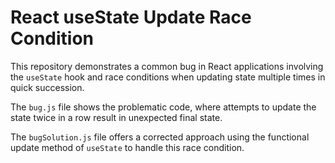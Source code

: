 # React useState Update Race Condition

This repository demonstrates a common bug in React applications involving the `useState` hook and race conditions when updating state multiple times in quick succession.

The `bug.js` file shows the problematic code, where attempts to update the state twice in a row result in unexpected final state.

The `bugSolution.js` file offers a corrected approach using the functional update method of `useState` to handle this race condition.